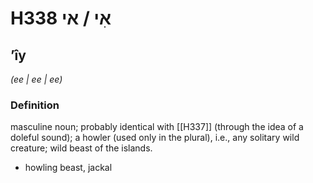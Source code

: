 # H338 אִי / אי

## ʼîy

_(ee | ee | ee)_

### Definition

masculine noun; probably identical with [[H337]] (through the idea of a doleful sound); a howler (used only in the plural), i.e., any solitary wild creature; wild beast of the islands.

- howling beast, jackal
